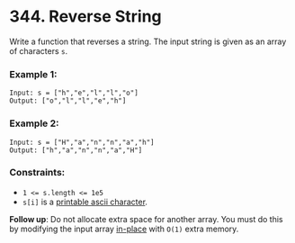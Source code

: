 # 344. Reverse String

Write a function that reverses a string. The input string is given as an array of characters `s`.

 

### Example 1:
```
Input: s = ["h","e","l","l","o"]
Output: ["o","l","l","e","h"]
```
### Example 2:
```
Input: s = ["H","a","n","n","a","h"]
Output: ["h","a","n","n","a","H"]
```

### Constraints:

* `1 <= s.length <= 1e5`
* `s[i]` is a [printable ascii character](https://en.wikipedia.org/wiki/ASCII#Printable_characters).
 

**Follow up**: Do not allocate extra space for another array. You must do this by modifying the input array [in-place](https://en.wikipedia.org/wiki/In-place_algorithm) with `O(1)` extra memory.

